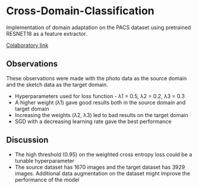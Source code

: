 # Cross-Domain-Classification

Implementation of domain adaptation on the PACS dataset using pretrained RESNET18 as a feature extractor.

[Colaboratory link](https://colab.research.google.com/drive/1TKiHBl4NXSxLvBL9QvGpdgSrs4YmB0zc?usp=sharing)

## Observations
These observations were made with the photo data as the source domain and the sketch data as the target domain.

- Hyperparameters used for loss function - λ1 = 0.5, λ2 = 0.2, λ3 = 0.3
- A higher weight (λ1) gave good results both in the source domain and target domain
- Increasing the weights (λ2, λ3) led to bad results on the target domain
- SGD with a decreasing learning rate gave the best performance

## Discussion

- The high threshold (0.95) on the weighted cross entropy loss could be a tunable hyperparameter
- The source dataset has 1670 images and the target dataset has 3929 images. Additional data augmentation on the dataset might improve the performance of the model
